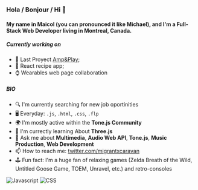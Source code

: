 ### Hola / Bonjour / Hi 👋

#### My name in Maicol (you can pronounced it like Michael), and  I'm a Full-Stack Web Developer living in Montreal, Canada.



##### Currently working on

- 🎺 Last Proyect [Amp&Play](https://github.com/MigrantCaravan/AmpAndPlay);
- 🍅 React recipe app;
- ⌚ Wearables web page collaboration

##### BIO

- 🔍 I'm currently searching for new job oportinities
- 🖥️ Everyday: `.js`, `.html`, `.css`, `.flp`
- 🌍 I'm mostly active within the **Tone.js Community**
- 🌱 I'm currectly learning About **Three.js**
- 💬 Ask me about **Multimedia**, **Audio Web API**, **Tone.js**, **Music Production**, **Web Development**
- 📫 How to reach me: [twitter.com/migrantxcaravan](https://twitter.com/migrantxcaravan)
- 🕹️ Fun fact: I'm a huge fan of relaxing games (Zelda Breath of the Wild, Untitled Goose Game, TOEM, Unravel, etc.) and retro-consoles



<img src="https://img.shields.io/badge/JavaScript-323330?style=for-the-badge&logo=javascript&logoColor=F7DF1E" alt="Javascript" />
<img src="https://img.shields.io/badge/CSS3-323330?style=for-the-badge&logo=CSS3&logoColor=1572B6" alt="CSS" />

